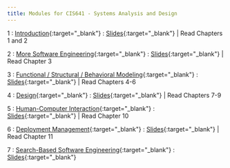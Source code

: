 ```yaml
---
title: Modules for CIS641 - Systems Analysis and Design
---
```


1
: [Introduction](../assets/slides/CIS641-1-Intro-to-SAaD.pdf){:target="_blank"}
  : [Slides](../assets/slides/CIS641-1-Intro-to-SAaD.pdf){:target="_blank"} \| Read Chapters 1 and 2

2
: [More Software Engineering](#){:target="_blank"}
  : [Slides](../assets/slides/CIS641-2-More-SE.pdf){:target="_blank"} \| Read Chapter 3

3
: [Functional / Structural / Behavioral Modeling](#){:target="_blank"}
  : [Slides](#){:target="_blank"} \| Read Chapters 4-6

4
: [Design](#){:target="_blank"}
  : [Slides](#){:target="_blank"} \| Read Chapters 7-9

5
: [Human-Computer Interaction](#){:target="_blank"}
  : [Slides](#){:target="_blank"} \| Read Chapter 10

6
: [Deployment Management](#){:target="_blank"}
  : [Slides](#){:target="_blank"} \| Read Chapter 11

7
: [Search-Based Software Engineering](#){:target="_blank"}
  : [Slides](#){:target="_blank"}